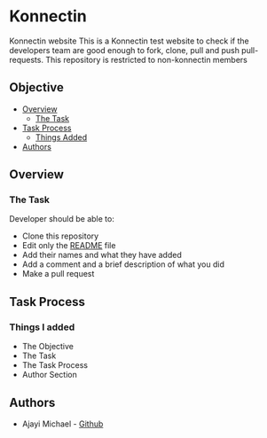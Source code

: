 # Konnectin
Konnectin website
This is a Konnectin test website to check if the developers team are good enough to fork, clone, pull and push pull-requests. This repository is restricted to non-konnectin members   

## Objective

- [Overview](#overview)
  - [The Task](#the-task)
- [Task Process](#task-process)
  - [Things Added](#things-i-added)
- [Authors](#authors)

## Overview

### The Task

Developer should be able to:

- Clone this repository
- Edit only the [README](./README.md) file
- Add their names and what they have added
- Add a comment and a brief description of what you did
- Make a pull request
## Task Process

### Things I added

- The Objective
- The Task
- The Task Process
- Author Section

## Authors

- Ajayi Michael - [Github](https://github.com/Michaelajayi150)